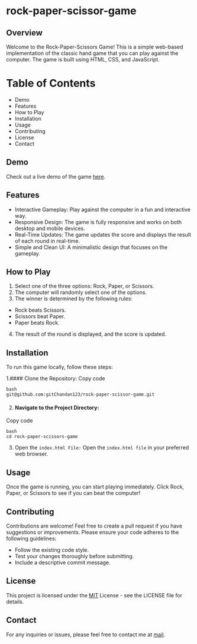 # rock-paper-scissor-game
## Overview
Welcome to the Rock-Paper-Scissors Game! This is a simple web-based implementation of the classic hand game that you can play against the computer. The game is built using HTML, CSS, and JavaScript.

#  Table of Contents
- Demo
- Features
- How to Play
- Installation
- Usage
- Contributing
- License
- Contact

## Demo

Check out a live demo of the game [here](https://github.com/gitChandan123/rock-paper-scissor-game/edit/main/README.md).

## Features
-  Interactive Gameplay: Play against the computer in a fun and interactive way.
- Responsive Design: The game is fully responsive and works on both desktop and mobile devices.
- Real-Time Updates: The game updates the score and displays the result of each round in real-time.
- Simple and Clean UI: A minimalistic design that focuses on the gameplay.

## How to Play
1. Select one of the three options: Rock, Paper, or Scissors.
2. The computer will randomly select one of the options.
3. The winner is determined by the following rules:
  - Rock beats Scissors.
  - Scissors beat Paper.
  - Paper beats Rock.
4. The result of the round is displayed, and the score is updated.
## Installation
To run this game locally, follow these steps:

1.#### Clone the Repository:
Copy code
```
bash
git@github.com:gitChandan123/rock-paper-scissor-game.git
```
2. #### Navigate to the Project Directory:

Copy code
```
bash
cd rock-paper-scissors-game
```
3. Open the `index.html File:` Open the `index.html file` in your preferred web browser.
  
## Usage
Once the game is running, you can start playing immediately. Click Rock, Paper, or Scissors to see if you can beat the computer!

## Contributing
Contributions are welcome! 
Feel free to create a pull request if you have suggestions or improvements. Please ensure your code adheres to the following guidelines:

- Follow the existing code style.
- Test your changes thoroughly before submitting.
- Include a descriptive commit message.
  
## License
This project is licensed under the [MIT]() License - see the LICENSE file for details.

## Contact
For any inquiries or issues, please feel free to contact me at [mail](chandanvatsa321@gmail.com).

